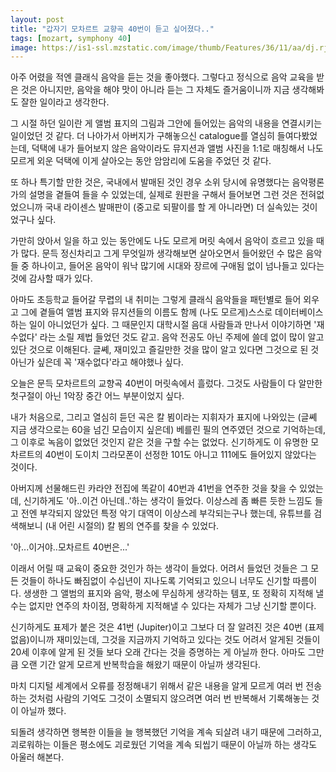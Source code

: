 ```yaml
---
layout: post
title: "갑자기 모차르트 교향곡 40번이 듣고 싶어졌다.."
tags: [mozart, symphony 40]
image: https://is1-ssl.mzstatic.com/image/thumb/Features/36/11/aa/dj.rjrvtugr.jpg/268x0w.jpg
---
```


아주 어렸을 적엔 클래식 음악을 듣는 것을 좋아했다. 그렇다고 정식으로 음악 교육을 받은 것은 아니지만, 음악을 해야 맛이 아니라 듣는 그 자체도 즐거움이니까 지금 생각해봐도 잘한 일이라고 생각한다.

그 시절 하던 일이란 게 앨범 표지의 그림과 그안에 들어있는 음악의 내용을 연결시키는 일이었던 것 같다. 더 나아가서 아버지가 구해놓으신 catalogue를 열심히 들여다봤었는데, 덕택에 내가 들어보지 않은 음악이라도 뮤지션과 앨범 사진을 1:1로 매칭해서 나도 모르게 외운 덕택에 이게 살아오는 동안 암암리에 도움을 주었던 것 같다. 

또 하나 특기할 만한 것은, 국내에서 발매된 것인 경우 소위 당시에 유명했다는 음악평론가의 설명을 곁들여 들을 수 있었는데, 실제로 원판을 구해서 들어보면 그런 것은 전혀없었으니까 국내 라이센스 발매판이 (중고로 되팔이를 할 게 아니라면) 더 실속있는 것이었구나 싶다. 

가만히 앉아서 일을 하고 있는 동안에도 나도 모르게 머릿 속에서 음악이 흐르고 있을 때가 많다. 문득 정신차리고 그게 무엇일까 생각해보면 살아오면서 들어왔던 수 많은 음악들 중 하나이고, 들어온 음악이 워낙 많기에 시대와 장르에 구애됨 없이 넘나들고 있다는 것에 감사할 때가 있다.

아마도 초등학교 들어갈 무렵의 내 취미는 그렇게 클래식 음악들을 패턴별로 들어 외우고 그에 곁들여 앨범 표지와 뮤지션들의 이름도 함께 (나도 모르게)스스로 데이터베이스 하는 일이 아니었던가 싶다. 그 때문인지 대학시절 음대 사람들과 만나서 이야기하면 '재수없다' 라는 소릴 제법 들었던 것도 같고. 음악 전공도 아닌 주제에 쓸데 없이 많이 알고 있단 것으로 이해된다. 글쎼, 재미있고 즐길만한 것을 많이 알고 있다면 그것으로 된 것 아닌가 싶은데 꼭 '재수없다'라고 해야했나 싶다. 

오늘은 문득 모차르트의 교향곡 40번이 머릿속에서 흘렀다. 그것도 사람들이 다 알만한 첫구절이 아닌 1악장 중간 어느 부분이었지 싶다. 

내가 처음으로, 그리고 열심히 듣던 곡은 칼 뵘이라는 지휘자가 표지에 나와있는 (글쎼 지금 생각으로는 60을 넘긴 모습이지 싶은데) 베를린 필의 연주였던 것으로 기억하는데, 그 이후로 녹음이 없었던 것인지 같은 것을 구할 수는 없었다. 신기하게도 이 유명한 모차르트의 40번이 도이치 그라모폰이 선정한 101도 아니고 111에도 들어있지 않았다는 것이다. 

아버지께 선물해드린 카라얀 전집에 똑같이 40번과 41번을 연주한 것을 찾을 수 있었는데, 신기하게도 '아..이건 아닌데..'하는 생각이 들었다. 이상스레 좀 빠른 듯한 느낌도 들고 전엔 부각되지 않았던 특정 악기 대역이 이상스레 부각되는구나 했는데, 유튜브를 검색해보니 (내 어린 시절의) 칼 뵘의 연주를 찾을 수 있었다. 

'아...이거야..모차르트 40번은...'

이래서 어릴 때 교육이 중요한 것인가 하는 생각이 들었다. 어려서 들었던 것들은 그 모든 것들이 하나도 빠짐없이 수십년이 지나도록 기억되고 있으니 너무도 신기할 따름이다. 생생한 그 앨범의 표지와 음악, 평소에 무심하게 생각하는 템포, 또 정확히 지적해 낼 수는 없지만 연주의 차이점, 명확하게 지적해낼 수 있다는 자체가 그냥 신기할 뿐이다.

신기하게도 표제가 붙은 것은 41번 (Jupiter)이고 그보다 더 잘 알려진 것은 40번 (표제 없음)이니까 재미있는데, 그것을 지금까지 기억하고 있다는 것도 어려서 알게된 것들이 20세 이후에 알게 된 것들 보다 오래 간다는 것을 증명하는 게 아닐까 한다. 아마도 그만큼 오랜 기간 알게 모르게 반복학습을 해왔기 때문이 아닐까 생각된다.

마치 디지털 세계에서 오류를 정정해내기 위해서 같은 내용을 알게 모르게 여러 번 전송하는 것처럼 사람의 기억도 그것이 소멸되지 않으려면 여러 번 반복해서 기록해놓는 것이 아닐까 했다. 

되돌려 생각하면 행복한 이들을 늘 행복했던 기억을 계속 되살려 내기 때문에 그러하고, 괴로워하는 이들은 평소에도 괴로웠던 기억을 계속 되씹기 때문이 아닐까 하는 생각도 아울러 해본다. 
